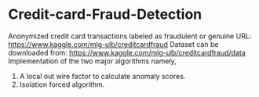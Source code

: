 # Credit-card-Fraud-Detection
Anonymized credit card transactions labeled as fraudulent or genuine
URL: https://www.kaggle.com/mlg-ulb/creditcardfraud
Dataset can be downloaded from: https://www.kaggle.com/mlg-ulb/creditcardfraud/data
Implementation of  the two major algorithms namely,
1. A local out wire factor to calculate anomaly scores.
 2. Isolation forced algorithm.
